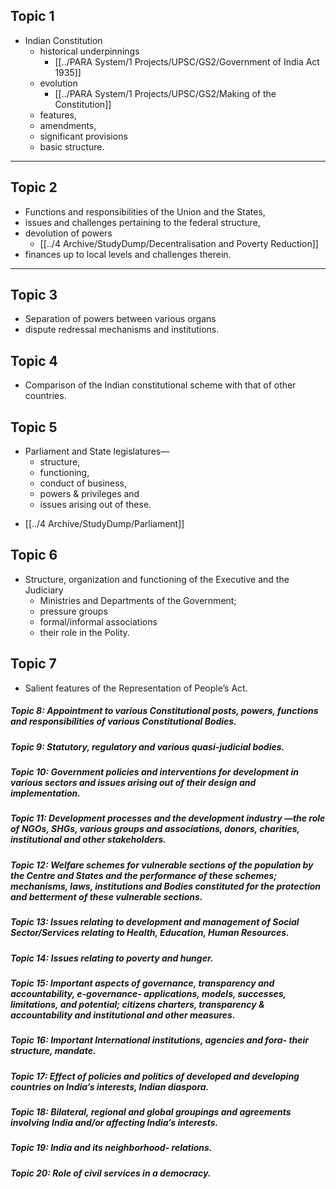 ## Topic 1
- Indian Constitution
	- historical underpinnings
		- [[../PARA System/1 Projects/UPSC/GS2/Government of India Act 1935]] 
	- evolution
		- [[../PARA System/1 Projects/UPSC/GS2/Making of the Constitution]]
	- features, 
	- amendments, 
	- significant provisions
	- basic structure. 


---

## Topic 2
- Functions and responsibilities of the Union and the States, 
- issues and challenges pertaining to the federal structure, 
- devolution of powers 
	-  [[../4 Archive/StudyDump/Decentralisation and Poverty Reduction]]
- finances up to local levels and challenges therein.


---
## Topic 3
- Separation of powers between various organs 
- dispute redressal mechanisms and institutions.


## Topic 4
- Comparison of the Indian constitutional scheme with that of other countries.


## Topic 5 
- Parliament and State legislatures—
	- structure,
	- functioning, 
	- conduct of business, 
	- powers & privileges and 
	- issues arising out of these.

* [[../4 Archive/StudyDump/Parliament]]

## Topic 6
- Structure, organization and functioning of the Executive and the Judiciary
	- Ministries and Departments of the Government; 
	- pressure groups 
	- formal/informal associations 
	- their role in the Polity.


## Topic 7 
- Salient features of the Representation of People’s Act.


##### **Topic 8:** Appointment to various Constitutional posts, powers, functions and responsibilities of various Constitutional Bodies.
##### **Topic 9:** Statutory, regulatory and various quasi-judicial bodies.
##### **Topic 10:** Government policies and interventions for development in various sectors and issues arising out of their design and implementation.
##### **Topic 11:** Development processes and the development industry —the role of NGOs, SHGs, various groups and associations, donors, charities, institutional and other stakeholders.
##### **Topic 12:** Welfare schemes for vulnerable sections of the population by the Centre and States and the performance of these schemes; mechanisms, laws, institutions and Bodies constituted for the protection and betterment of these vulnerable sections.
##### **Topic 13:** Issues relating to development and management of Social Sector/Services relating to Health, Education, Human Resources.
##### **Topic 14:** Issues relating to poverty and hunger.
##### **Topic 15:** Important aspects of governance, transparency and accountability, e-governance- applications, models, successes, limitations, and potential; citizens charters, transparency & accountability and institutional and other measures.
##### **Topic 16:** Important International institutions, agencies and fora- their structure, mandate.
##### **Topic 17:** Effect of policies and politics of developed and developing countries on India’s interests, Indian diaspora.
##### **Topic 18:** Bilateral, regional and global groupings and agreements involving India and/or affecting India’s interests.
##### **Topic 19:** India and its neighborhood- relations.
##### **Topic 20:** Role of civil services in a democracy.
